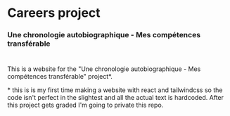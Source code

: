 # Careers project
### Une chronologie autobiographique - Mes compétences transférable
#
This is a website for the "Une chronologie autobiographique - Mes compétences transférable" project*.



\* this is is my first time making a website with react and tailwindcss so the code isn't perfect in the slightest and all the actual text is hardcoded. After this project gets graded I'm going to private this repo.